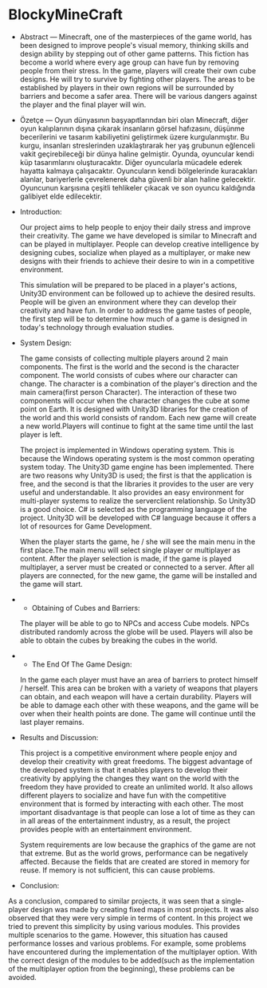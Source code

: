 # BlockyMineCraft
- Abstract — Minecraft, one of the masterpieces of the game
world, has been designed to improve people's visual memory,
thinking skills and design ability by stepping out of other game
patterns. This fiction has become a world where every age group
can have fun by removing people from their stress.
In the game, players will create their own cube designs. He
will try to survive by fighting other players. The areas to be
established by players in their own regions will be surrounded by
barriers and become a safer area. There will be various dangers
against the player and the final player will win.

- Özetçe — Oyun dünyasının başyapıtlarından biri olan
Minecraft, diğer oyun kalıplarının dışına çıkarak insanların görsel
hafızasını, düşünme becerilerini ve tasarım kabiliyetini
geliştirmek üzere kurgulanmıştır. Bu kurgu, insanları
streslerinden uzaklaştırarak her yaş grubunun eğlenceli vakit
geçirebileceği bir dünya haline gelmiştir.
Oyunda, oyuncular kendi küp tasarımlarını oluşturacaktır.
Diğer oyuncularla mücadele ederek hayatta kalmaya çalışacaktır.
Oyuncuların kendi bölgelerinde kuracakları alanlar, bariyerlerle
çevrelenerek daha güvenli bir alan haline gelecektir. Oyuncunun
karşısına çeşitli tehlikeler çıkacak ve son oyuncu kaldığında
galibiyet elde edilecektir.

- Introduction:

  Our project aims to help people to enjoy their daily stress
and improve their creativity. The game we have developed
is similar to Minecraft and can be played in multiplayer.
People can develop creative intelligence by designing
cubes, socialize when played as a multiplayer, or make new
designs with their friends to achieve their desire to win in a
competitive environment.

  This simulation will be prepared to be placed in a
player's actions, Unity3D environment can be followed up
to achieve the desired results. People will be given an
environment where they can develop their creativity and
have fun. In order to address the game tastes of people, the
first step will be to determine how much of a game is
designed in today's technology through evaluation studies.

- System Design:

  The game consists of collecting multiple players around
2 main components. The first is the world and the second is
the character component. The world consists of cubes where
our character can change. The character is a combination of
the player's direction and the main camera(first person
Character). The interaction of these two components will
occur when the character changes the cube at some point on
Earth. It is designed with Unity3D libraries for the creation
of the world and this world consists of random. Each new
game will create a new world.Players will continue to fight
at the same time until the last player is left. 

  The project is implemented in Windows operating
system. This is because the Windows operating system is
the most common operating system today. The Unity3D
game engine has been implemented. There are two reasons
why Unity3D is used; the first is that the application is free,
and the second is that the libraries it provides to the user are
very useful and understandable. It also provides an easy
environment for multi-player systems to realize the serverclient relationship. So Unity3D is a good choice. C# is
selected as the programming language of the project.
Unity3D will be developed with C# language because it
offers a lot of resources for Game Development.

  When the player starts the game, he / she will see the
main menu in the first place.The main menu will select
single player or multiplayer as content. After the player
selection is made, if the game is played multiplayer, a server
must be created or connected to a server. After all players
are connected, for the new game, the game will be installed
and the game will start.

- - Obtaining of Cubes and Barriers:

  The player will be able to go to NPCs and access Cube
models. NPCs distributed randomly across the globe will be
used. Players will also be able to obtain the cubes by
breaking the cubes in the world.

- - The End Of The Game Design:

  In the game each player must have an area of barriers to
protect himself / herself. This area can be broken with a
variety of weapons that players can obtain, and each weapon
will have a certain durability. Players will be able to damage
each other with these weapons, and the game will be over
when their health points are done. The game will continue
until the last player remains.

- Results and Discussion:

  This project is a competitive environment where people
enjoy and develop their creativity with great freedoms. The
biggest advantage of the developed system is that it enables
players to develop their creativity by applying the changes
they want on the world with the freedom they have provided
to create an unlimited world. It also allows different players
to socialize and have fun with the competitive environment
that is formed by interacting with each other. The most
important disadvantage is that people can lose a lot of time
as they can in all areas of the entertainment industry, as a
result, the project provides people with an entertainment
environment.

  System requirements are low because the graphics of the
game are not that extreme. But as the world grows,
performance can be negatively affected. Because the fields
that are created are stored in memory for reuse. If memory
is not sufficient, this can cause problems.
 
 - Conclusion:
  
  As a conclusion, compared to similar projects, it was
seen that a single-player design was made by creating fixed
maps in most projects. It was also observed that they were
very simple in terms of content. In this project we tried to
prevent this simplicity by using various modules. This
provides multiple scenarios to the game. However, this
situation has caused performance losses and various
problems. For example, some problems have encountered
during the implementation of the multiplayer option. With
the correct design of the modules to be added(such as the
implementation of the multiplayer option from the
beginning), these problems can be avoided.
